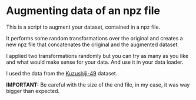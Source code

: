 # Augmenting data of an npz file
This is a script to augment your dataset, contained in a npz file.

It performs some random transformations over the original and creates a new npz file that concatenates the original and the augmented dataset.

I applied two transformations randomly but you can try as many as you like and what would make sense for your data. And use it in your data loader.

I used the data from the [Kuzushiji-49](https://github.com/rois-codh/kmnist) dataset.

**IMPORTANT:** Be careful with the size of the end file, in my case, it was way bigger than expected.
